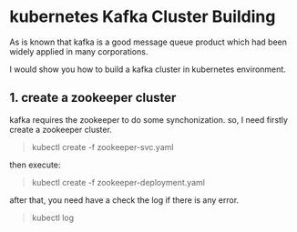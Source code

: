 # kubernetes Kafka Cluster Building

As is known that kafka is a good message queue product which had been widely applied in many corporations.

I would show you how to build a kafka cluster in kubernetes environment.

## 1. create a zookeeper cluster
kafka requires the zookeeper to do some synchonization. so, I need firstly create a zookeeper cluster.

> kubectl create -f zookeeper-svc.yaml

then execute:

> kubectl create -f zookeeper-deployment.yaml

after that, you need have a check the log if there is any error.

> kubectl log 
